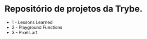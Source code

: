 # Repositório de projetos da Trybe.

- 1 - Lessons Learned
- 2 - Playground Functions
- 3 - Pixels art